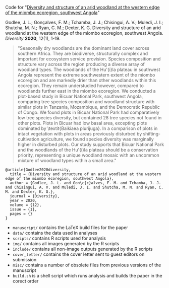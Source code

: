 Code for "[Diversity and structure of an arid woodland at the western edge of the miombo ecoregion, southwest Angola](PLACEHOLDER)"

Godlee, J. L.; Gonçalves, F. M.; Tchamba, J. J.; Chisingui, A. V.; Muledi, J. I.; Shutcha, M. N.; Ryan, C. M.; Dexter, K. G. Diversity and structure of an arid woodland at the western edge of the miombo ecoregion, southwest Angola. _Diversity_ __2020__, 12(1), 1-19. 

> "Seasonally dry woodlands are the dominant land cover across southern Africa. They are biodiverse, structurally complex and important for ecosystem service provision. Species composition and structure vary across the region producing a diverse array of woodland types. The woodlands of the Hu\'{i}la plateau in southwest Angola represent the extreme southwestern extent of the miombo ecoregion and are markedly drier than other woodlands within this ecoregion. They remain understudied however, compared to woodlands further east in the miombo ecoregion. We conducted a plot-based study in Bicuar National Park, southwest Angola, comparing tree species composition and woodland structure with similar plots in Tanzania, Mozambique, and the Democratic Republic of Congo. We found plots in Bicuar National Park had comparatively low tree species diversity, but contained 28 tree species not found in other plots. Plots in Bicuar had low basal area, excepting plots dominated by \textit{Baikiaea plurijuga}. In a comparison of plots in intact vegetation with plots in areas previously disturbed by shifting-cultivation agriculture, we found species diversity was marginally higher in disturbed plots. Our study supports that Bicuar National Park and the woodlands of the Hu\'{i}la plateau should be a conservation priority, representing a unique woodland mosaic with an uncommon mixture of woodland types within a small area."

```
@article{Godlee2020diversity,
  title = {Diversity and structure of an arid woodland at the western edge of the miombo ecoregion, southwest Angola},
  author = {Godlee, J. L. and Gon\c{c}alves, F. M. and Tchamba, J. J. and Chisingui, A. V. and Muledi, J. I. and Shutcha, M. N. and Ryan, C. M. and Dexter, K. G.},
  journal = {Diversity},
  year = 2020,
  volume = {12},
  issue = {1},
  pages = {}
}
```

* `manuscript/` contains the LaTeX build files for the paper
* `data/` contains the data used in analyses
* `scripts/` contains R scripts used for analysis
* `img/` contains all images generated by the R scripts
* `include/` contains all non-image outputs generated by the R scripts
* `cover_letter/` contains the cover letter sent to guest editors on submission
* `misc/` contains a number of obsolete files from previous versions of the manuscript 
* `build.sh` is a shell script which runs analysis and builds the paper in the corect order

